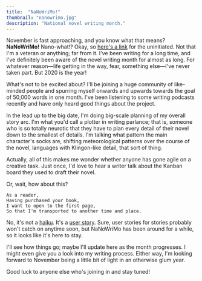 ```yaml
---
title:  "NaNoWriMo!"
thumbnail: "nanowrimo.jpg"
description: "National novel writing month."
---
```


November is fast approaching, and you know what that means? **NaNoWriMo!** Nano-what!? Okay, so [here's a link](https://nanowrimo.org) for the uninitiated. Not that I'm a veteran or anything; far from it. I've been writing for a long time, and I've definitely been aware of the novel writing month for almost as long. For whatever reason—life getting in the way, fear, something else—I've never taken part. But 2020 is the year!

What's not to be excited about? I'll be joining a huge community of like-minded people and spurring myself onwards and upwards towards the goal of 50,000 words in one month. I've been listening to some writing podcasts recently and have only heard good things about the project.

In the lead up to the big date, I'm doing big-scale planning of my overall story arc. I'm what you'd call a plotter in writing parlance; that is, someone who is so totally neurotic that they have to plan every detail of their novel down to the smallest of details. I'm talking what pattern the main character's socks are, shifting meteorological patterns over the course of the novel, languages with Klingon-like detail, that sort of thing.

Actually, all of this makes me wonder whether anyone has gone agile on a creative task. Just once, I'd love to hear a writer talk about the Kanban board they used to draft their novel.

Or, wait, how about this?

<pre><code>As a reader,
Having purchased your book,
I want to open to the first page,
So that I'm transported to another time and place.</code></pre>

No, it's not a [haiku](https://en.wikipedia.org/wiki/Haiku). It's a [user story](https://en.wikipedia.org/wiki/User_story). Sure, user stories for stories probably won't catch on anytime soon, but NaNoWriMo has been around for a while, so it looks like it's here to stay.

I'll see how things go; maybe I'll update here as the month progresses. I might even give you a look into my writing process. Either way, I'm looking forward to November being a little bit of light in an otherwise glum year.

Good luck to anyone else who's joining in and stay tuned!
